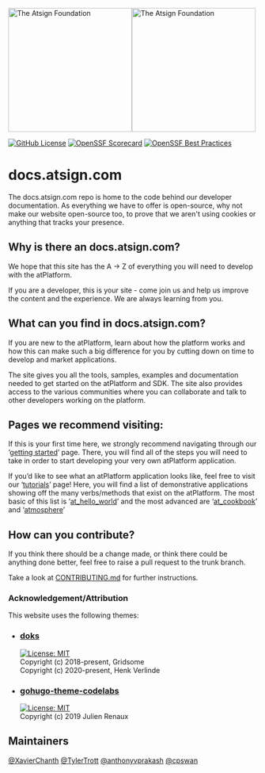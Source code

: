 <a href="https://atsign.com#gh-light-mode-only"><img width=250px src="https://atsign.com/wp-content/uploads/2022/05/atsign-logo-horizontal-color2022.svg#gh-light-mode-only" alt="The Atsign Foundation"></a><a href="https://atsign.com#gh-dark-mode-only"><img width=250px src="https://atsign.com/wp-content/uploads/2023/08/atsign-logo-horizontal-reverse2022-Color.svg#gh-dark-mode-only" alt="The Atsign Foundation"></a>

[![GitHub License](https://img.shields.io/badge/license-BSD3-blue.svg)](./LICENSE)
[![OpenSSF Scorecard](https://api.securityscorecards.dev/projects/github.com/atsign-foundation/docs.atsign.com/badge)](https://api.securityscorecards.dev/projects/github.com/atsign-foundation/docs.atsign.com)
[![OpenSSF Best Practices](https://www.bestpractices.dev/projects/8137/badge)](https://www.bestpractices.dev/projects/8137)

# docs.atsign.com

The docs.atsign.com repo is home to the code behind our developer documentation. As everything we have to offer is open-source, why not make our website open-source too, to prove that we aren't using cookies or anything that tracks your presence.  

## Why is there an docs.atsign.com?

We hope that this site has the A -> Z of everything you will need to develop with the atPlatform.

If you are a developer, this is your site -  come join us and help us improve the content and the experience. We are always learning from you.

## What can you find in docs.atsign.com?

If you are new to the atPlatform, learn about how the platform works and how this can make such a big difference for you by cutting down on time to develop and market applications.

The site gives you all the tools, samples, examples and documentation needed to get started on the atPlatform and SDK. The site also provides access to the various communities where you can collaborate and talk to other developers working on the platform.

##  Pages we recommend visiting:

If this is your first time here, we strongly recommend navigating through our ‘[getting started](https://docs.atsign.com/start/)’ page. There, you will find all of the steps you will need to take in order to start developing your very own atPlatform application. 

If you’d like to see what an atPlatform application looks like, feel free to visit our ‘[tutorials](https://docs.atsign.com/tutorials/)’ page! Here, you will find a list of demonstrative applications showing off the many verbs/methods that exist on the atPlatform. The most basic of this list is ‘[at_hello_world](https://github.com/atsign-foundation/at_demos/tree/trunk/at_hello_world)’ and the most advanced are ‘[at_cookbook](https://github.com/atsign-foundation/at_demos/tree/trunk/at_cookbook)’ and ‘[atmosphere](https://github.com/atsign-foundation/atmosphere)’

## How can you contribute?

If you think there should be a change made, or think there could be anything
done better, feel free to raise a pull request to the trunk branch.

Take a look at [CONTRIBUTING.md](CONTRIBUTING.md) for further instructions.

### Acknowledgement/Attribution

This website uses the following themes:

- ### [doks](https://github.com/h-enk/doks)
  [![License: MIT](https://img.shields.io/badge/License-MIT-yellow.svg)](https://opensource.org/licenses/MIT)  
  Copyright (c) 2018-present, Gridsome  
  Copyright (c) 2020-present, Henk Verlinde
- ### [gohugo-theme-codelabs](https://github.com/shprink/gohugo-theme-codelabs)
  [![License: MIT](https://img.shields.io/badge/License-MIT-yellow.svg)](https://opensource.org/licenses/MIT)  
  Copyright (c) 2019 Julien Renaux

## Maintainers

[@XavierChanth](https://github.com/XavierChanth)
[@TylerTrott](https://github.com/TylerTrott)
[@anthonyvprakash](https://github.com/anthonyvprakash)
[@cpswan](https://github.com/cpswan)
